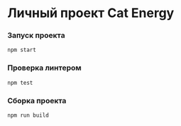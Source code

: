# Личный проект Cat Energy
### Запуск проекта
```
npm start
```
### Проверка линтером
```
npm test
```
### Сборка проекта
```
npm run build
```
